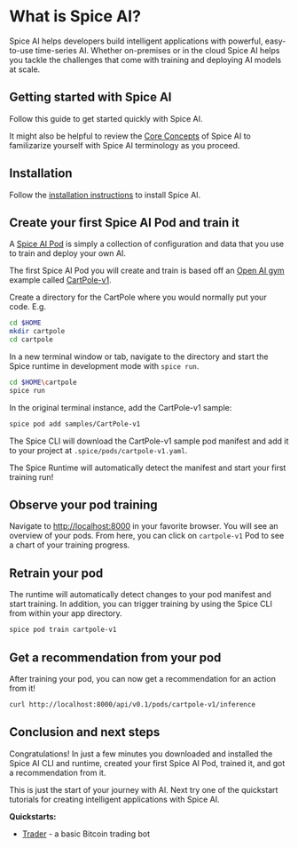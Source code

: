 # What is Spice AI?

Spice AI helps developers build intelligent applications with powerful, easy-to-use time-series AI. Whether on-premises or in the cloud Spice AI helps you tackle the challenges that come with training and deploying AI models at scale.

## Getting started with Spice AI <!-- {docsify-ignore} -->

Follow this guide to get started quickly with Spice AI.

It might also be helpful to review the [Core Concepts](concepts/README.md) of Spice AI to familizarize yourself with Spice AI terminology as you proceed.

## Installation

Follow the [installation instructions](install.md) to install Spice AI.

## Create your first Spice AI Pod and train it

A [Spice AI Pod](https://laughing-doodle-19648c61.pages.github.io/#/Concepts?id=pod) is simply a collection of configuration and data that you use to train and deploy your own AI.

The first Spice AI Pod you will create and train is based off an [Open AI gym](https://gym.openai.com/) example called [CartPole-v1](https://gym.openai.com/envs/CartPole-v1/).

Create a directory for the CartPole where you would normally put your code. E.g.

```bash
cd $HOME
mkdir cartpole
cd cartpole
```

In a new terminal window or tab, navigate to the directory and start the Spice runtime in development mode with `spice run`.

```bash
cd $HOME\cartpole
spice run
```

In the original terminal instance, add the CartPole-v1 sample:

```bash
spice pod add samples/CartPole-v1
```

The Spice CLI will download the CartPole-v1 sample pod manifest and add it to your project at `.spice/pods/cartpole-v1.yaml`.

The Spice Runtime will automatically detect the manifest and start your first training run!

## Observe your pod training

Navigate to [http://localhost:8000](http://localhost:8000) in your favorite browser. You will see an overview of your pods. From here, you can click on `cartpole-v1` Pod to see a chart of your training progress.

## Retrain your pod

The runtime will automatically detect changes to your pod manifest and start training. In addition, you can trigger training by using the Spice CLI from within your app directory.

```bash
spice pod train cartpole-v1
```

## Get a recommendation from your pod

After training your pod, you can now get a recommendation for an action from it!

```bash
curl http://localhost:8000/api/v0.1/pods/cartpole-v1/inference
```

## Conclusion and next steps

Congratulations! In just a few minutes you downloaded and installed the Spice AI CLI and runtime, created your first Spice AI Pod, trained it, and got a recommendation from it.

This is just the start of your journey with AI. Next try one of the quickstart tutorials for creating intelligent applications with Spice AI.

**Quickstarts:**

- [Trader](https://github.com/spiceai/quickstarts/tree/trunk/trader) - a basic Bitcoin trading bot

